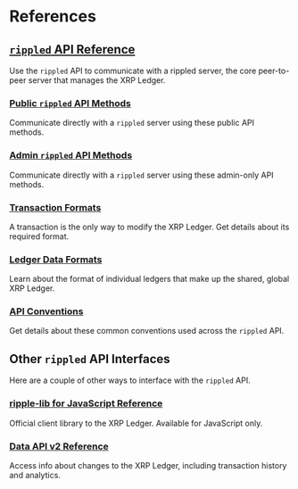 # References

## [`rippled` API Reference](x)
<!--{# provide link to PDF #}-->
Use the `rippled` API to communicate with a rippled server, the core peer-to-peer server that manages the XRP Ledger.

### [Public `rippled` API Methods](x)
Communicate directly with a `rippled` server using these public API methods.
<!--{# content populated based on hierarchy and template #}-->

### [Admin `rippled` API Methods](x)
Communicate directly with a `rippled` server using these admin-only API methods.
<!--{# content populated based on hierarchy and template #}-->

### [Transaction Formats](x)
A transaction is the only way to modify the XRP Ledger. Get details about its required format.
<!--{# content populated based on hierarchy and template #}-->

### [Ledger Data Formats](x)
Learn about the format of individual ledgers that make up the shared, global XRP Ledger.
<!--{# content populated based on hierarchy and template #}-->

### [API Conventions](x)
Get details about these common conventions used across the `rippled` API.
<!--{# content populated based on hierarchy and template #}-->


## Other `rippled` API Interfaces
Here are a couple of other ways to interface with the `rippled` API.

### [ripple-lib for JavaScript Reference](x)
<!--{# provide link to PDF #}-->
Official client library to the XRP Ledger. Available for JavaScript only.

<!--{# content populated based on hierarchy and template #}-->

### [Data API v2 Reference](x)
<!--{# provide link to PDF #}-->
Access info about changes to the XRP Ledger, including transaction history and analytics.

<!--{# content populated based on hierarchy and template #}-->

<!--stackedit_data:
eyJoaXN0b3J5IjpbNTk0MDQ2NzBdfQ==
-->